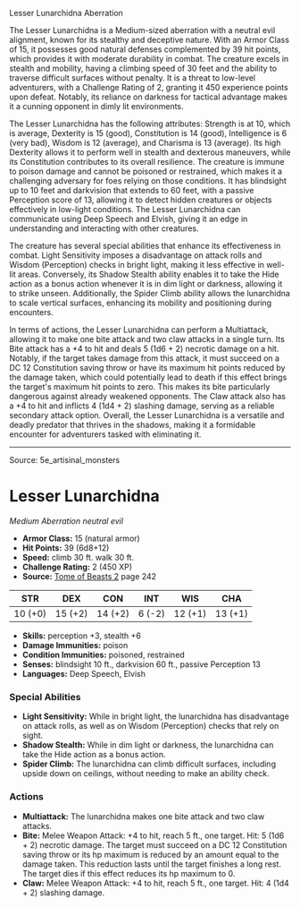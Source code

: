 <MonsterName/>Lesser Lunarchidna</MonsterName>
<CreatureType/>Aberration</CreatureType>

<summary>The Lesser Lunarchidna is a Medium-sized aberration with a neutral evil alignment, known for its stealthy and deceptive nature. With an Armor Class of 15, it possesses good natural defenses complemented by 39 hit points, which provides it with moderate durability in combat. The creature excels in stealth and mobility, having a climbing speed of 30 feet and the ability to traverse difficult surfaces without penalty. It is a threat to low-level adventurers, with a Challenge Rating of 2, granting it 450 experience points upon defeat. Notably, its reliance on darkness for tactical advantage makes it a cunning opponent in dimly lit environments.</summary>

<detail>

The Lesser Lunarchidna has the following attributes: Strength is at 10, which is average, Dexterity is 15 (good), Constitution is 14 (good), Intelligence is 6 (very bad), Wisdom is 12 (average), and Charisma is 13 (average). Its high Dexterity allows it to perform well in stealth and dexterous maneuvers, while its Constitution contributes to its overall resilience. The creature is immune to poison damage and cannot be poisoned or restrained, which makes it a challenging adversary for foes relying on those conditions. It has blindsight up to 10 feet and darkvision that extends to 60 feet, with a passive Perception score of 13, allowing it to detect hidden creatures or objects effectively in low-light conditions. The Lesser Lunarchidna can communicate using Deep Speech and Elvish, giving it an edge in understanding and interacting with other creatures.

The creature has several special abilities that enhance its effectiveness in combat. Light Sensitivity imposes a disadvantage on attack rolls and Wisdom (Perception) checks in bright light, making it less effective in well-lit areas. Conversely, its Shadow Stealth ability enables it to take the Hide action as a bonus action whenever it is in dim light or darkness, allowing it to strike unseen. Additionally, the Spider Climb ability allows the lunarchidna to scale vertical surfaces, enhancing its mobility and positioning during encounters.

In terms of actions, the Lesser Lunarchidna can perform a Multiattack, allowing it to make one bite attack and two claw attacks in a single turn. Its Bite attack has a +4 to hit and deals 5 (1d6 + 2) necrotic damage on a hit. Notably, if the target takes damage from this attack, it must succeed on a DC 12 Constitution saving throw or have its maximum hit points reduced by the damage taken, which could potentially lead to death if this effect brings the target's maximum hit points to zero. This makes its bite particularly dangerous against already weakened opponents. The Claw attack also has a +4 to hit and inflicts 4 (1d4 + 2) slashing damage, serving as a reliable secondary attack option. Overall, the Lesser Lunarchidna is a versatile and deadly predator that thrives in the shadows, making it a formidable encounter for adventurers tasked with eliminating it.</detail>



---

Source: 5e_artisinal_monsters

# Lesser Lunarchidna

*Medium* *Aberration* *neutral evil*

- **Armor Class:** 15 (natural armor)
- **Hit Points:** 39 (6d8+12)
- **Speed:** climb 30 ft. walk 30 ft.
- **Challenge Rating:** 2 (450 XP)
- **Source:** [Tome of Beasts 2](https://koboldpress.com/kpstore/product/tome-of-beasts-2-for-5th-edition) page 242

| STR | DEX | CON | INT | WIS | CHA |
| --- | --- | --- | --- | --- | --- |
| 10 (+0) | 15 (+2) | 14 (+2) | 6 (-2) | 12 (+1) | 13 (+1) |

- **Skills:** perception +3, stealth +6
- **Damage Immunities:** poison
- **Condition Immunities:** poisoned, restrained
- **Senses:** blindsight 10 ft., darkvision 60 ft., passive Perception 13
- **Languages:** Deep Speech, Elvish

### Special Abilities

- **Light Sensitivity:** While in bright light, the lunarchidna has disadvantage on attack rolls, as well as on Wisdom (Perception) checks that rely on sight.
- **Shadow Stealth:** While in dim light or darkness, the lunarchidna can take the Hide action as a bonus action.
- **Spider Climb:** The lunarchidna can climb difficult surfaces, including upside down on ceilings, without needing to make an ability check.

### Actions

- **Multiattack:** The lunarchidna makes one bite attack and two claw attacks.
- **Bite:** Melee Weapon Attack: +4 to hit, reach 5 ft., one target. Hit: 5 (1d6 + 2) necrotic damage. The target must succeed on a DC 12 Constitution saving throw or its hp maximum is reduced by an amount equal to the damage taken. This reduction lasts until the target finishes a long rest. The target dies if this effect reduces its hp maximum to 0.
- **Claw:** Melee Weapon Attack: +4 to hit, reach 5 ft., one target. Hit: 4 (1d4 + 2) slashing damage.




